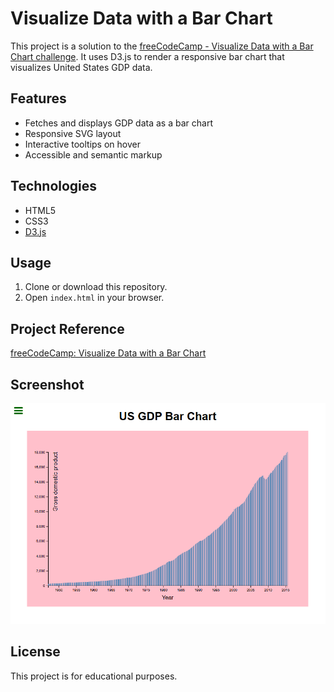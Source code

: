 # Visualize Data with a Bar Chart

This project is a solution to the [freeCodeCamp - Visualize Data with a Bar Chart challenge](https://www.freecodecamp.org/learn/data-visualization/data-visualization-projects/visualize-data-with-a-bar-chart). It uses D3.js to render a responsive bar chart that visualizes United States GDP data.

## Features

-   Fetches and displays GDP data as a bar chart
-   Responsive SVG layout
-   Interactive tooltips on hover
-   Accessible and semantic markup

## Technologies

-   HTML5
-   CSS3
-   [D3.js](https://d3js.org/)

## Usage

1. Clone or download this repository.
2. Open `index.html` in your browser.

## Project Reference

[freeCodeCamp: Visualize Data with a Bar Chart](https://www.freecodecamp.org/learn/data-visualization/data-visualization-projects/visualize-data-with-a-bar-chart)

## Screenshot

![Bar Chart Screenshot](screenshot.png)

## License

This project is for educational purposes.

